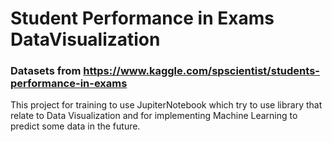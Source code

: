 # Student Performance in Exams DataVisualization
### Datasets from https://www.kaggle.com/spscientist/students-performance-in-exams
  This project for training to use JupiterNotebook which try to use library that relate to Data Visualization 
and for implementing Machine Learning to predict some data in the future. 
